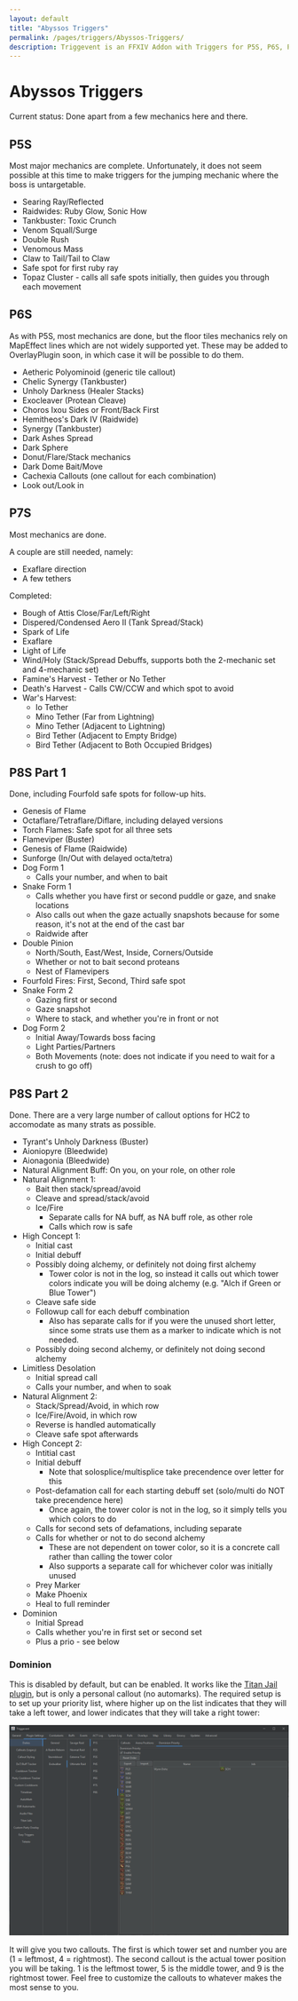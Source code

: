 ```yaml
---
layout: default
title: "Abyssos Triggers"
permalink: /pages/triggers/Abyssos-Triggers/
description: Triggevent is an FFXIV Addon with Triggers for P5S, P6S, P7S, P8S, as well as normal modes.
---
```


# Abyssos Triggers

Current status: Done apart from a few mechanics here and there.

## P5S

Most major mechanics are complete. Unfortunately, it does not seem possible at this time to make triggers
for the jumping mechanic where the boss is untargetable. 

- Searing Ray/Reflected
- Raidwides: Ruby Glow, Sonic How
- Tankbuster: Toxic Crunch
- Venom Squall/Surge
- Double Rush
- Venomous Mass
- Claw to Tail/Tail to Claw
- Safe spot for first ruby ray
- Topaz Cluster - calls all safe spots initially, then guides you through each movement

## P6S

As with P5S, most mechanics are done, but the floor tiles mechanics rely on MapEffect lines which are
not widely supported yet. These may be added to OverlayPlugin soon, in which case it will be possible to
do them.

- Aetheric Polyominoid (generic tile callout)
- Chelic Synergy (Tankbuster)
- Unholy Darkness (Healer Stacks)
- Exocleaver (Protean Cleave)
- Choros Ixou Sides or Front/Back First
- Hemitheos's Dark IV (Raidwide)
- Synergy (Tankbuster)
- Dark Ashes Spread
- Dark Sphere
- Donut/Flare/Stack mechanics
- Dark Dome Bait/Move
- Cachexia Callouts (one callout for each combination)
- Look out/Look in

## P7S

Most mechanics are done. 

A couple are still needed, namely:
- Exaflare direction
- A few tethers

Completed:
- Bough of Attis Close/Far/Left/Right
- Dispered/Condensed Aero II (Tank Spread/Stack)
- Spark of Life
- Exaflare
- Light of Life
- Wind/Holy (Stack/Spread Debuffs, supports both the 2-mechanic set and 4-mechanic set)
- Famine's Harvest - Tether or No Tether
- Death's Harvest - Calls CW/CCW and which spot to avoid
- War's Harvest:
  - Io Tether
  - Mino Tether (Far from Lightning)
  - Mino Tether (Adjacent to Lightning)
  - Bird Tether (Adjacent to Empty Bridge)
  - Bird Tether (Adjacent to Both Occupied Bridges)

## P8S Part 1

Done, including Fourfold safe spots for follow-up hits.

- Genesis of Flame
- Octaflare/Tetraflare/Diflare, including delayed versions
- Torch Flames: Safe spot for all three sets
- Flameviper (Buster)
- Genesis of Flame (Raidwide)
- Sunforge (In/Out with delayed octa/tetra)
- Dog Form 1
  - Calls your number, and when to bait
- Snake Form 1
  - Calls whether you have first or second puddle or gaze, and snake locations
  - Also calls out when the gaze actually snapshots because for some reason, it's not at the end of the cast bar
  - Raidwide after
- Double Pinion
  - North/South, East/West, Inside, Corners/Outside
  - Whether or not to bait second proteans
  - Nest of Flamevipers
- Fourfold Fires: First, Second, Third safe spot
- Snake Form 2
  - Gazing first or second
  - Gaze snapshot
  - Where to stack, and whether you're in front or not
- Dog Form 2
  - Initial Away/Towards boss facing
  - Light Parties/Partners
  - Both Movements (note: does not indicate if you need to wait for a crush to go off)

## P8S Part 2

Done. There are a very large number of callout options for HC2 to accomodate as many strats
as possible.

- Tyrant's Unholy Darkness (Buster)
- Aioniopyre (Bleedwide)
- Aionagonia (Bleedwide)
- Natural Alignment Buff: On you, on your role, on other role
- Natural Alignment 1:
  - Bait then stack/spread/avoid
  - Cleave and spread/stack/avoid
  - Ice/Fire 
    - Separate calls for NA buff, as NA buff role, as other role
    - Calls which row is safe
- High Concept 1:
  - Initial cast
  - Initial debuff
  - Possibly doing alchemy, or definitely not doing first alchemy
    - Tower color is not in the log, so instead it calls out which tower colors indicate you
      will be doing alchemy (e.g. "Alch if Green or Blue Tower")
  - Cleave safe side
  - Followup call for each debuff combination
    - Also has separate calls for if you were the unused short letter, since some strats use them as a marker
      to indicate which is not needed.
  - Possibly doing second alchemy, or definitely not doing second alchemy
- Limitless Desolation
  - Initial spread call
  - Calls your number, and when to soak
- Natural Alignment 2:
  - Stack/Spread/Avoid, in which row
  - Ice/Fire/Avoid, in which row
  - Reverse is handled automatically
  - Cleave safe spot afterwards
- High Concept 2:
  - Intitial cast
  - Initial debuff
    - Note that solosplice/multisplice take precendence over letter for this
  - Post-defamation call for each starting debuff set (solo/multi do NOT take precendence here)
    - Once again, the tower color is not in the log, so it simply tells you which colors to do
  - Calls for second sets of defamations, including separate 
  - Calls for whether or not to do second alchemy
    - These are not dependent on tower color, so it is a concrete call rather than calling the tower color
    - Also supports a separate call for whichever color was initially unused
  - Prey Marker
  - Make Phoenix
  - Heal to full reminder
- Dominion
  - Initial Spread
  - Calls whether you're in first set or second set
  - Plus a prio - see below

### Dominion

This is disabled by default, but can be enabled. It works like the [Titan Jail plugin](/pages/Titan-Jail.md),
but is only a personal callout (no automarks). The required setup is to set up your priority list, where higher
up on the list indicates that they will take a left tower, and lower indicates that they will take a right
tower:

![Dominion Priority Screenshot](Dominion-Prio.png)

It will give you two callouts. The first is which tower set and number you are (1 = leftmost, 4 = rightmost).
The second callout is the actual tower position you will be taking. 1 is the leftmost tower, 5 is the middle
tower, and 9 is the rightmost tower. Feel free to customize the callouts to whatever makes the most sense
to you.